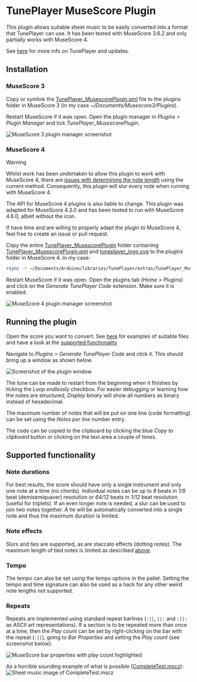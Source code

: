 # TunePlayer MuseScore Plugin
This plugin allows suitable sheet music to be easily converted into a format that TunePlayer can use. It has been tested with MuseScore 3.6.2 and only partially works with MuseScore 4.

See [here](https://github.com/jgOhYeah/TunePlayer) for more info on TunePlayer and updates.

## Installation
### MuseScore 3
Copy or symlink the [TunePlayer_MusescorePlugin.qml](TunePlayer_MusescorePlugin.qml) file to the plugins folder in MuseScore 3 (in my case *~/Documents/Musescore3/Plugins*).

Restart MuseScore if it was open. Open the plugin manager in *Plugins > Plugin Manager* and tick *TunePlayer_MusescorePlugin*.

![MuseScore 3 plugin manager screenshot](../images/MusescorePluginManager.png)

### MuseScore 4
> [!WARNING]
> Whilst work has been undertaken to allow this plugin to work with MuseScore 4, there are [issues with determining the note length](https://musescore.org/en/node/365096#comment-1247730) using the current method. Consequently, this plugin will slur every note when running with MuseScore 4.
>
> The API for MuseScore 4 plugins is also liable to change. This plugin was adapted for MuseScore 4.3.0 and has been tested to run with MuseScore 4.6.0, albeit without the icon.
>
> If have time and are willing to properly adapt the plugin to MuseScore 4, feel free to create an issue or pull request.

Copy the entire [TunePlayer_MusescorePlugin](./) folder containing [TunePlayer_MusescorePlugin.qml](TunePlayer_MusescorePlugin.qml) and [tuneplayer_logo.svg](tuneplayer_logo.svg) to the plugins folder in MuseScore 4. In my case:

```bash
rsync -r ~/Documents/Arduino/libraries/TunePlayer/extras/TunePlayer_MusescorePlugin ~/Documents/MuseScore4/Plugins/
```

Restart MuseScore if it was open. Open the plugins tab (*Home > Plugins*) and click on the *Generate TunePlayer Code* extension. Make sure it is enabled.

![MuseScore 4 plugin manager screenshot](../images/Musescore4PluginManager.png)

## Running the plugin
Open the score you want to convert. See [here](../songs) for examples of suitable files and have a look at the [supported functionality](#supported-functionality)

Navigate to *Plugins > Generate TunePlayer Code* and click it. This should bring up a window as shown below.

![Screenshot of the plugin window](../images/MusescorePluginScreenshot.png)

The tune can be made to restart from the beginning when it finishes by ticking the *Loop endlessly* checkbox. For easier debugging or learning how the notes are structured, *Display binary* will show all numbers as binary instead of hexadecimal.

The maximum number of notes that will be put on one line (code formatting) can be set using the *Notes per line* number entry.

The code can be copied to the clipboard by clicking the blue *Copy to clipboard* button or clicking on the text area a couple of times.

## Supported functionality
### Note durations
For best results, the score should have only a single instrument and only one note at a time (no chords). Individual notes can be up to *8* beats in *1/8* beat (demisemiquaver) resolution or *64/12* beats in *1/12* beat resolution (useful for triplets). If an even longer note is needed, a slur can be used to join two notes together. A tie will be automatically converted into a single note and thus the maximum duration is limited.

### Note effects
Slurs and ties are supported, as are staccato effects (dotting notes). The maximum length of tied notes is limited as described [above](#note-durations).

### Tempo
The tempo can also be set using the tempo options in the pallet. Setting the tempo and time signature can also be used as a hack for any other weird note lengths not supported.

### Repeats
Repeats are implemented using standard repeat barlines (`:||`, `||:` and `:||:` as ASCII art representations). If a section is to be repeated more than once at a time, then the *Play count* can be set by right-clicking on the bar with the repeat (`:||`), going to *Bar Properties* and setting the *Play count* (see screenshot below).

![MuseScore bar properties with play count highlighted](../images/MusescoreBarProperties.png)

As a horrible sounding example of what is possible ([CompleteTest.mscz](../songs/CompleteTest.mscz)):
![Sheet music image of CompleteTest.mscz](../images/CompleteTestSheetMusic.svg)